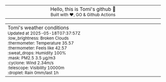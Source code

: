 
<div align="center">
<table>
<tbody>
<td align="center">
<img width="2000" height="0"><br>
Hello, this is Tomi's github 👋<br>
<sup>Built with ❤️, GO & Github Actions</sup><br>
<img width="2000" height="0">
</td>
</tbody>
</table>
</div>
<table>
<tbody>
<td align="left">
<img width="2000" height="0"><br>
Tomi's weather conditions<br>
<sup>Updated at 2025-05-18T07:37:57Z</sup><br>
<sup>:low_brightness: Broken Clouds</sup><br>
<sup>:thermometer: Temperature 35.57 </sup><br>
<sup>:thermometer: Feels like 42.57</sup><br>
<sup>:sweat_drops: Humidity 100%</sup><br>
<sup>:mask: PM2.5 3.5 μg/m3</sup><br>
<sup>:cyclone: Wind 2.34m/s </sup><br>
<sup>:telescope: Visibility 10000m </sup><br>
<sup>:droplet: Rain 0mm/last 1h </sup><br>
<img width="2000" height="0">
</td>
<td align="left">
<img width="2000" height="0"><br>
<br>
<img width="2000" height="0">
</td>
</tbody>
</table>
</div>
    